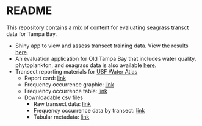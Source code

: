 
# README

This repository contains a mix of content for evaluating seagrass transct data for Tampa Bay. 

* Shiny app to view and assess transect training data.  View the results [here](http://shiny.tbep.org/seagrasstransect/).
* An evaluation application for Old Tampa Bay that includes water quality, phytoplankton, and seagrass data is also available [here](http://shiny.tbep.org/seagrasstransect/otbseagrass.Rmd).
* Transect reporting materials for [USF Water Atlas](https://dev.tampabay.wateratlas.usf.edu/mockups/tbep-seagrass/)
     * Report card: [link]()
     * Frequency occurrence graphic: [link]()
     * Frequency occurrence table: [link]()
     * Downloadable csv files
         * Raw transect data: [link]() 
         * Frequency occurrence data by transect: [link]() 
         * Tabular metadata: [link]()